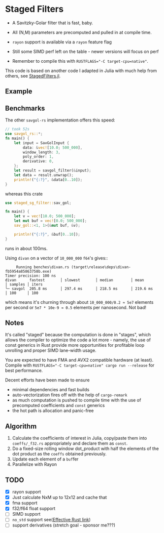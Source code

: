 # Staged Filters

* A Savitzky-Golar filter that is fast, baby.
* All (N,M) parameters are precomputed and pulled in at compile time.
* `rayon` support is available via a `rayon` feature flag
* Still some SIMD perf left on the table - newer versions will focus on perf

* Remember to compile this with `RUSTFLAGS="-C target-cpu=native"`.

This code is based on another code I adapted in Julia with much help from others, see [StagedFilters.jl](https://github.com/miguelraz/StagedFilters.jl).

## Example

## Benchmarks

The other `savgol-rs` implementation offers this speed:

```rust
// took 52s
use savgol_rs::*;
fn main() {
    let input = SavGolInput {
        data: &vec![10.0; 500_000],
        window_length: 3,
        poly_order: 1,
        derivative: 0,
    };
    let result = savgol_filter(&input);
    let data = result.unwrap();
    println!("{:?}", &data[0..10]);
}
```

whereas this crate

```rust
use staged_sg_filter::sav_gol;

fn main() {
    let v = vec![10.0; 500_000];
    let mut buf = vec![0.0; 500_000];
    sav_gol::<1, 1>(&mut buf, &v);

    println!("{:?}", &buf[0..10]);
}
```

runs in about 100ms.

Using `divan` on a vector of `10_000_000` `f64`'s gives::

```
     Running benches\divan.rs (target\release\deps\divan-fb5954a85863758b.exe)
Timer precision: 100 ns
divan      fastest       │ slowest       │ median        │ mean          │ samples │ iters
╰─ savgol  205.8 ms      │ 297.4 ms      │ 218.5 ms      │ 219.6 ms      │ 100     │ 100
```

which means it's churning through about `10_000_000/0.2 ≈ 5e7` elements per second or `5e7 * 10e-9 ≈ 0.5` elements per nanosecond. Not bad!

## Notes

It's called "staged" because the computation is done in "stages", which allows the compiler to optimize the code a lot more - namely, the use of const generics in Rust provide more opportunities for profitable loop unrolling and proper SIMD lane-width usage.

You are expected to have FMA and AVX2 compatible hardware (at least). Compile with `RUSTFLAGS="-C target-cpu=native" cargo run --release` for best performance.

Decent efforts have been made to ensure

* minimal dependencies and fast builds
* auto-vectorization fires off with the help of `cargo-remark`
* as much computation is pushed to compile time with the use of precomputed coefficients and `const` generics
* the hot path is allocation and panic-free

## Algorithm

1. Calculate the coefficients of interest in Julia, copy/paste them into `coeffs/_f32.rs` appropriately and declare them as `const`.
2. Do a fixed-size rolling window dot_product with half the elements of the dot product as the `coeffs` obtained previously.
3. Update each element of a `buf`fer
4. Parallelize with Rayon

## TODO

- [X] rayon support
- [X] Just calculate NxM up to 12x12 and cache that
- [X] fma support
- [X] f32/f64 float support
- [ ] SIMD support
- [ ] `no_std` support see([Effective Rust link](https://www.lurklurk.org/effective-rust/no-std.html))
- [ ] support derivatives (stretch goal - sponsor me???)
